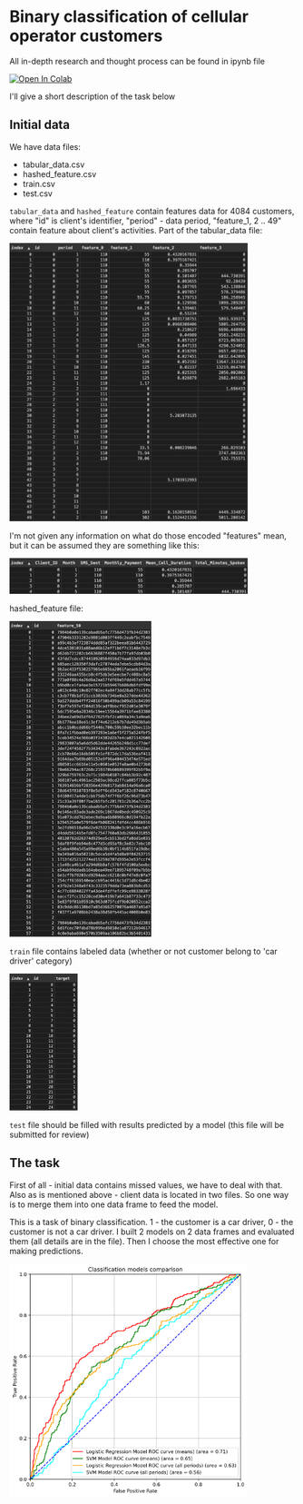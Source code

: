 # Binary classification of cellular operator customers
All in-depth research and thought process can be found in ipynb file 

[![Open In Colab](https://colab.research.google.com/assets/colab-badge.svg)](https://colab.research.google.com/github/blastertec/cellular-operator-custormers-classification/blob/main/cellular_clients_models.ipynb)

I'll give a short description of the task below

## Initial data
We have data files:
* tabular_data.csv
* hashed_feature.csv
* train.csv
* test.csv

`tabular_data` and `hashed_feature` contain features data for 4084 customers, where "id" is client's identifier, "period" - data period, "feature_1, 2 .. 49" contain feature about client's activities.
Part of the tabular_data file:
<p align="left">
  <img src="img/tabular_data.png" alt="initial tabular data" width="420"/>
</p>

I'm not given any information on what do those encoded "features" mean, but it can be assumed they are something like this:
<p align="left">
  <img src="img/readable_headings.png" alt="possible headings for the data table" width="420"/>
</p>

hashed_feature file:
 <p align="left">
   <img src="img/hashes.png" alt="hashed feature" width="250"/>
 </p>

`train` file contains labeled data (whether or not customer belong to 'car driver' category)  
 <p align="left">
   <img src="img/train_set.png" alt="labeled data" width="120"/>
 </p>

`test` file should be filled with results predicted by a model (this file will be submitted for review) 


## The task
First of all - initial data contains missed values, we have to deal with that. Also as is mentioned above - client data is located in two files. So one way is to merge them into one data frame to feed the model.

This is a task of binary classification. 1 - the customer is a car driver, 0 - the customer is not a car driver.
I built 2 models on 2 data frames and evaluated them (all details are in the file). Then I choose the most effective one for making predictions.
 <p align="left">
   <img src="img/ROC-AUC.png" alt="evaluating models" width="420"/>
 </p>



